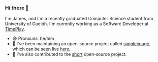 ### Hi there 👋

I'm James, and I'm a recently graduated Computer Science student from University of Guelph. I'm currently working as a Software Developer at [TimePlay](https://www.timeplay.com/).

- 😄 Pronouns: he/him
- 🔭 I've been maintaining an open-source project called [simpleimage](https://github.com/Coteh/simpleimage), which can be seen live [here](https://simpleimage.herokuapp.com/).
- 👯 I've also contributed to the [short](https://github.com/short-d/short) open-source project.

<!--
**Coteh/Coteh** is a ✨ _special_ ✨ repository because its `README.md` (this file) appears on your GitHub profile.

Here are some ideas to get you started:


- 🤔 I’m looking for help with ...
- 💬 Ask me about ...
- 📫 How to reach me: ...
- 😄 Pronouns: ...
- ⚡ Fun fact: ...
-->
